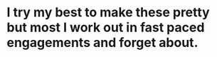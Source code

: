 # I try my best to make these pretty but most I work out in fast paced engagements and forget about.

